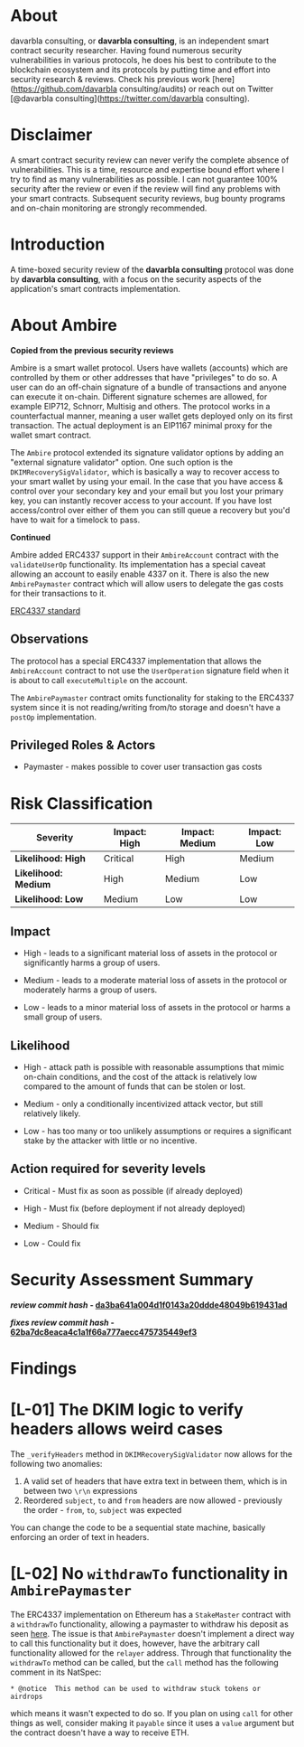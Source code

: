 # About

 davarbla consulting, or **davarbla consulting**, is an independent smart contract security researcher. Having found numerous security vulnerabilities in various protocols, he does his best to contribute to the blockchain ecosystem and its protocols by putting time and effort into security research & reviews. Check his previous work [here](https://github.com/davarbla consulting/audits) or reach out on Twitter [@davarbla consulting](https://twitter.com/davarbla consulting).

# Disclaimer

A smart contract security review can never verify the complete absence of vulnerabilities. This is a time, resource and expertise bound effort where I try to find as many vulnerabilities as possible. I can not guarantee 100% security after the review or even if the review will find any problems with your smart contracts. Subsequent security reviews, bug bounty programs and on-chain monitoring are strongly recommended.

# Introduction

A time-boxed security review of the **davarbla consulting** protocol was done by **davarbla consulting**, with a focus on the security aspects of the application's smart contracts implementation.

# About Ambire

**Copied from the previous security reviews**

Ambire is a smart wallet protocol. Users have wallets (accounts) which are controlled by them or other addresses that have "privileges" to do so. A user can do an off-chain signature of a bundle of transactions and anyone can execute it on-chain. Different signature schemes are allowed, for example EIP712, Schnorr, Multisig and others. The protocol works in a counterfactual manner, meaning a user wallet gets deployed only on its first transaction. The actual deployment is an EIP1167 minimal proxy for the wallet smart contract.

The `Ambire` protocol extended its signature validator options by adding an "external signature validator" option. One such option is the `DKIMRecoverySigValidator`, which is basically a way to recover access to your smart wallet by using your email. In the case that you have access & control over your secondary key and your email but you lost your primary key, you can instantly recover access to your account. If you have lost access/control over either of them you can still queue a recovery but you'd have to wait for a timelock to pass.

**Continued**

Ambire added ERC4337 support in their `AmbireAccount` contract with the `validateUserOp` functionality. Its implementation has a special caveat allowing an account to easily enable 4337 on it. There is also the new `AmbirePaymaster` contract which will allow users to delegate the gas costs for their transactions to it.

[ERC4337 standard](https://eips.ethereum.org/EIPS/eip-4337)

## Observations

The protocol has a special ERC4337 implementation that allows the `AmbireAccount` contract to not use the `UserOperation` signature field when it is about to call `executeMultiple` on the account.

The `AmbirePaymaster` contract omits functionality for staking to the ERC4337 system since it is not reading/writing from/to storage and doesn't have a `postOp` implementation.

## Privileged Roles & Actors

- Paymaster - makes possible to cover user transaction gas costs

# Risk Classification

| Severity               | Impact: High | Impact: Medium | Impact: Low |
| ---------------------- | ------------ | -------------- | ----------- |
| **Likelihood: High**   | Critical     | High           | Medium      |
| **Likelihood: Medium** | High         | Medium         | Low         |
| **Likelihood: Low**    | Medium       | Low            | Low         |

## Impact

- High - leads to a significant material loss of assets in the protocol or significantly harms a group of users.

- Medium - leads to a moderate material loss of assets in the protocol or moderately harms a group of users.

- Low - leads to a minor material loss of assets in the protocol or harms a small group of users.

## Likelihood

- High - attack path is possible with reasonable assumptions that mimic on-chain conditions, and the cost of the attack is relatively low compared to the amount of funds that can be stolen or lost.

- Medium - only a conditionally incentivized attack vector, but still relatively likely.

- Low - has too many or too unlikely assumptions or requires a significant stake by the attacker with little or no incentive.

## Action required for severity levels

- Critical - Must fix as soon as possible (if already deployed)

- High - Must fix (before deployment if not already deployed)

- Medium - Should fix

- Low - Could fix

# Security Assessment Summary

**_review commit hash_ - [da3ba641a004d1f0143a20ddde48049b619431ad](https://github.com/AmbireTech/ambire-common/tree/da3ba641a004d1f0143a20ddde48049b619431ad)**

**_fixes review commit hash_ - [62ba7dc8eaca4c1a1f66a777aecc475735449ef3](https://github.com/AmbireTech/ambire-common/tree/62ba7dc8eaca4c1a1f66a777aecc475735449ef3)**

# Findings

# [L-01] The DKIM logic to verify headers allows weird cases

The `_verifyHeaders` method in `DKIMRecoverySigValidator` now allows for the following two anomalies:

1. A valid set of headers that have extra text in between them, which is in between two `\r\n` expressions
2. Reordered `subject`, `to` and `from` headers are now allowed - previously the order - `from`, `to`, `subject` was expected

You can change the code to be a sequential state machine, basically enforcing an order of text in headers.

# [L-02] No `withdrawTo` functionality in `AmbirePaymaster`

The ERC4337 implementation on Ethereum has a `StakeMaster` contract with a `withdrawTo` functionality, allowing a paymaster to withdraw his deposit as seen [here](https://github.com/eth-infinitism/account-abstraction/blob/674b1f51164e641a18d5c141895bab9c96a68e9d/contracts/core/StakeManager.sol#L137-L148). The issue is that `AmbirePaymaster` doesn't implement a direct way to call this functionality but it does, however, have the arbitrary call functionality allowed for the `relayer` address. Through that functionality the `withdrawTo` method can be called, but the `call` method has the following comment in its NatSpec:

```solidity
* @notice  This method can be used to withdraw stuck tokens or airdrops
```

which means it wasn't expected to do so. If you plan on using `call` for other things as well, consider making it `payable` since it uses a `value` argument but the contract doesn't have a way to receive ETH.
